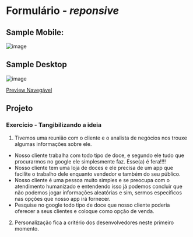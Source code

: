 # Formulário - _reponsive_

## Sample Mobile:

![image](https://user-images.githubusercontent.com/5773748/133316264-2b22ccd1-55a8-49a0-ac7d-c7801388e75a.png)

## Sample Desktop

![image](https://user-images.githubusercontent.com/5773748/133316454-8d03dda9-975f-4b68-8c60-eeb76630a135.png)

[Preview Navegável](https://htmlpreview.github.io/?https://github.com/EverSilverio/DH/blob/master/FrontEnd/aula14/index.html)

## Projeto

### Exercício  - Tangibilizando a ideia
1. Tivemos uma reunião com o cliente e o analista de negócios nos trouxe algumas informações sobre ele.
* Nosso cliente trabalha com todo tipo de doce, e segundo ele tudo que procurarmos no google ele simplesmente faz. Esse(a) é fera!!!!
* Nosso cliente tem uma loja de doces e ele precisa de um app que facilite o trabalho dele enquanto vendedor e também do seu público.
* Nosso cliente é uma pessoa muito simples e se preocupa com o atendimento humanizado e entendendo isso já podemos concluir que não podemos jogar informações aleatórias e sim, sermos específicos nas opções que nosso app irá fornecer.
* Pesquise no google todo tipo de doce que nosso cliente poderia oferecer a seus clientes e coloque como opção de venda.

2. Personalização fica a critério dos desenvolvedores neste primeiro momento.
